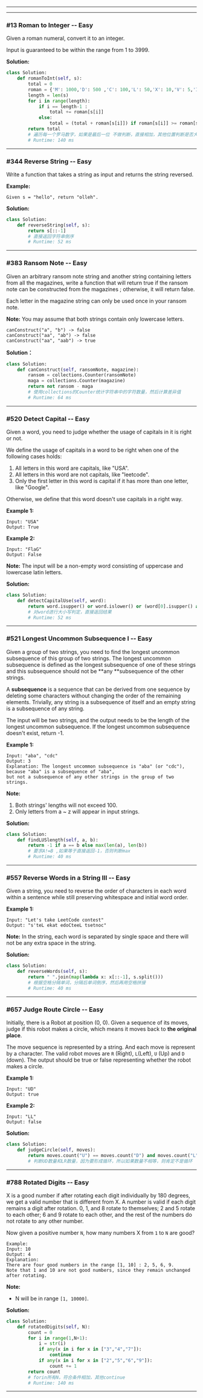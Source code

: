 ------



------

### #13  Roman to Integer  --  Easy

Given a roman numeral, convert it to an integer.

Input is guaranteed to be within the range from 1 to 3999.

**Solution:**

```python
class Solution:
    def romanToInt(self, s):
        total = 0
        roman = {'M': 1000,'D': 500 ,'C': 100,'L': 50,'X': 10,'V': 5,'I': 1}
        length = len(s)
        for i in range(length):
            if i == length-1 :
                total += roman[s[i]]
            else:
                total = (total + roman[s[i]]) if roman[s[i]] >= roman[s[i+1]] else (total - roman[s[i]])
        return total
    	# 遍历每一个罗马数字，如果是最后一位 不做判断，直接相加，其他位置判断是否大于下一位，大于则加，小于则减，例如 XI == 11 / X == 9 / IX == 9
        # Runtime: 140 ms
```



------

### #344  Reverse String  --  Easy

Write a function that takes a string as input and returns the string reversed.

**Example:**

```
Given s = "hello", return "olleh".
```

**Solution:**

```python
class Solution:
    def reverseString(self, s):
        return s[::-1]
   		# 直接返回字符串倒序
        # Runtime: 52 ms
```



------

### #383  Ransom Note  --  Easy

Given an arbitrary ransom note string and another string containing letters from all the magazines, write a function that will return true if the ransom note can be constructed from the magazines ; otherwise, it will return false.

Each letter in the magazine string can only be used once in your ransom note.

**Note:**
You may assume that both strings contain only lowercase letters.

```
canConstruct("a", "b") -> false
canConstruct("aa", "ab") -> false
canConstruct("aa", "aab") -> true
```

**Solution：**

```python
class Solution:
    def canConstruct(self, ransomNote, magazine):
        ransom = collections.Counter(ransomNote)
        maga = collections.Counter(magazine)
        return not ransom - maga
    	# 使用collections的Counter统计字符串中的字符数量，然后计算差异值
        # Runtime: 64 ms
```



------

### #520  Detect Capital  --  Easy

Given a word, you need to judge whether the usage of capitals in it is right or not.

We define the usage of capitals in a word to be right when one of the following cases holds:

1. All letters in this word are capitals, like "USA".
2. All letters in this word are not capitals, like "leetcode".
3. Only the first letter in this word is capital if it has more than one letter, like "Google".

Otherwise, we define that this word doesn't use capitals in a right way.

**Example 1:**

```
Input: "USA"
Output: True
```

**Example 2:**

```
Input: "FlaG"
Output: False
```

**Note:** The input will be a non-empty word consisting of uppercase and lowercase latin letters.

**Solution:**

```python
class Solution:
    def detectCapitalUse(self, word):
        return word.isupper() or word.islower() or (word[0].isupper() and word[1:].islower()) 
    	# 对word进行大小写判定，直接返回结果
        # Runtime: 52 ms
```



------

### #521  Longest Uncommon Subsequence I  --  Easy

Given a group of two strings, you need to find the longest uncommon subsequence of this group of two strings. The longest uncommon subsequence is defined as the longest subsequence of one of these strings and this subsequence should not be **any **subsequence of the other strings.

A **subsequence** is a sequence that can be derived from one sequence by deleting some characters without changing the order of the remaining elements. Trivially, any string is a subsequence of itself and an empty string is a subsequence of any string.

The input will be two strings, and the output needs to be the length of the longest uncommon subsequence. If the longest uncommon subsequence doesn't exist, return -1.

**Example 1:**

```
Input: "aba", "cdc"
Output: 3
Explanation: The longest uncommon subsequence is "aba" (or "cdc"), 
because "aba" is a subsequence of "aba", 
but not a subsequence of any other strings in the group of two strings. 
```

**Note:**

1. Both strings' lengths will not exceed 100.
2. Only letters from a ~ z will appear in input strings.

**Solution:**

```python
class Solution:
    def findLUSlength(self, a, b):
        return -1 if a == b else max(len(a), len(b))
    	# 要求A!=B ,如果等于直接返回-1，否则判断max
        # Runtime: 40 ms
```



------

### #557  Reverse Words in a String III  --  Easy

Given a string, you need to reverse the order of characters in each word within a sentence while still preserving whitespace and initial word order.

**Example 1:**

```
Input: "Let's take LeetCode contest"
Output: "s'teL ekat edoCteeL tsetnoc"
```

**Note:** In the string, each word is separated by single space and there will not be any extra space in the string.

**Solution:**

```python
class Solution:
    def reverseWords(self, s):
        return " ".join(map(lambda x: x[::-1], s.split()))
    	# 根据空格分隔单词，分隔后单词倒序，然后再用空格拼接
        # Runtime: 40 ms
```



------

### #657  Judge Route Circle  --  Easy

Initially, there is a Robot at position (0, 0). Given a sequence of its moves, judge if this robot makes a circle, which means it moves back to **the original place**.

The move sequence is represented by a string. And each move is represent by a character. The valid robot moves are `R` (Right), `L`(Left), `U` (Up) and `D` (down). The output should be true or false representing whether the robot makes a circle.

**Example 1:**

```
Input: "UD"
Output: true
```

**Example 2:**

```
Input: "LL"
Output: false
```

**Solution:**

```python
class Solution:
    def judgeCircle(self, moves):
        return moves.count("U") == moves.count("D") and moves.count("L") == moves.count("R")
		# 判断UD数量和LR数量，因为要形成循环，所以如果数量不相等，则肯定不是循环
```



------

### #788  Rotated Digits  --  Easy

X is a good number if after rotating each digit individually by 180 degrees, we get a valid number that is different from X. A number is valid if each digit remains a digit after rotation. 0, 1, and 8 rotate to themselves; 2 and 5 rotate to each other; 6 and 9 rotate to each other, and the rest of the numbers do not rotate to any other number.

Now given a positive number `N`, how many numbers X from `1` to `N` are good?

```
Example:
Input: 10
Output: 4
Explanation: 
There are four good numbers in the range [1, 10] : 2, 5, 6, 9.
Note that 1 and 10 are not good numbers, since they remain unchanged after rotating.
```

**Note:**

- N  will be in range `[1, 10000]`.

**Solution:**

```python
class Solution:
    def rotatedDigits(self, N):
        count = 0
        for i in range(1,N+1):
            i = str(i)
            if any(x in i for x in ["3","4","7"]):
                continue
            if any(x in i for x in ["2","5","6","9"]):
                count += 1
        return count
    	# forin所有N，符合条件相加，其他continue
        # Runtime: 140 ms
```



------

